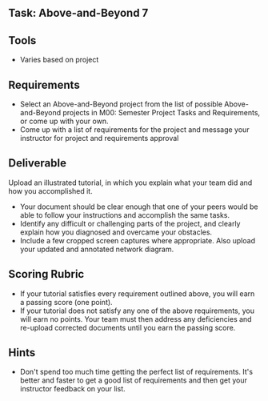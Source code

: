 ## Task: Above-and-Beyond 7

## Tools
- Varies based on project

## Requirements
- Select an Above-and-Beyond project from the list of possible Above-and-Beyond projects in M00: Semester Project Tasks and Requirements, or come up with your own.
- Come up with a list of requirements for the project and message your instructor for project and requirements approval

## Deliverable
Upload an illustrated tutorial, in which you explain what your team did and how you accomplished it.
- Your document should be clear enough that one of your peers would be able to follow your instructions and accomplish the same tasks.
- Identify any difficult or challenging parts of the project, and clearly explain how you diagnosed and overcame your obstacles.
- Include a few cropped screen captures where appropriate. Also upload your updated and annotated network diagram.

## Scoring Rubric
- If your tutorial satisfies every requirement outlined above, you will earn a passing score (one point).
- If your tutorial does not satisfy any one of the above requirements, you will earn no points. Your team must then address any deficiencies and re-upload corrected documents until you earn the passing score.

## Hints
- Don't spend too much time getting the perfect list of requirements. It's better and faster to get a good list of requirements and then get your instructor feedback on your list.
